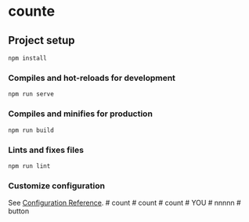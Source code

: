 # counte

## Project setup
```
npm install
```

### Compiles and hot-reloads for development
```
npm run serve
```

### Compiles and minifies for production
```
npm run build
```

### Lints and fixes files
```
npm run lint
```

### Customize configuration
See [Configuration Reference](https://cli.vuejs.org/config/).
#   c o u n t  
 #   c o u n t  
 #   c o u n t  
 #   Y O U  
 #   n n n n n  
 #   b u t t o n  
 